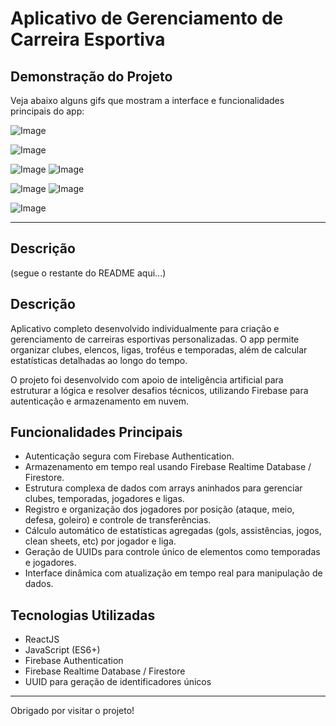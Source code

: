 # Aplicativo de Gerenciamento de Carreira Esportiva

## Demonstração do Projeto

Veja abaixo alguns gifs que mostram a interface e funcionalidades principais do app:

![Image](https://github.com/user-attachments/assets/1885a3d9-c198-47f3-bb2f-d09794f81ed0)

![Image](https://github.com/user-attachments/assets/dddd9af9-5393-4bdc-93e0-c88c0d5569e8)

![Image](https://github.com/user-attachments/assets/18158a13-b9ce-4ee7-a09e-e82301939862)   ![Image](https://github.com/user-attachments/assets/3c1f955d-1081-431b-afeb-e56ec5c31e12)

![Image](https://github.com/user-attachments/assets/7eaaba59-c02e-4e6c-81da-7998ad278f78)   ![Image](https://github.com/user-attachments/assets/fe4c3f68-263f-42e5-9ff7-5e50457a7ae9)

![Image](https://github.com/user-attachments/assets/6e0ae872-521b-43b0-b6ff-fe1004d41e0e)



---

## Descrição  
(segue o restante do README aqui...)


## Descrição
Aplicativo completo desenvolvido individualmente para criação e gerenciamento de carreiras esportivas personalizadas. O app permite organizar clubes, elencos, ligas, troféus e temporadas, além de calcular estatísticas detalhadas ao longo do tempo.

O projeto foi desenvolvido com apoio de inteligência artificial para estruturar a lógica e resolver desafios técnicos, utilizando Firebase para autenticação e armazenamento em nuvem.

## Funcionalidades Principais
- Autenticação segura com Firebase Authentication.
- Armazenamento em tempo real usando Firebase Realtime Database / Firestore.
- Estrutura complexa de dados com arrays aninhados para gerenciar clubes, temporadas, jogadores e ligas.
- Registro e organização dos jogadores por posição (ataque, meio, defesa, goleiro) e controle de transferências.
- Cálculo automático de estatísticas agregadas (gols, assistências, jogos, clean sheets, etc) por jogador e liga.
- Geração de UUIDs para controle único de elementos como temporadas e jogadores.
- Interface dinâmica com atualização em tempo real para manipulação de dados.

## Tecnologias Utilizadas
- ReactJS
- JavaScript (ES6+)
- Firebase Authentication
- Firebase Realtime Database / Firestore
- UUID para geração de identificadores únicos

---
Obrigado por visitar o projeto!
